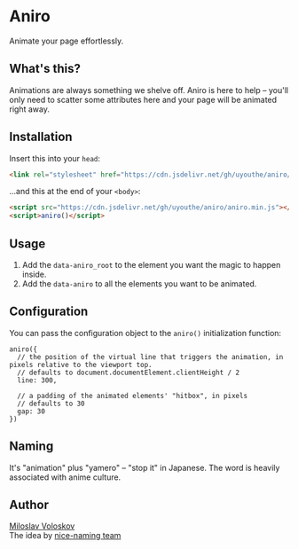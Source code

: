 # Aniro

Animate your page effortlessly.

## What's this?

Animations are always something we shelve off. Aniro is here to help – 
you'll only need to scatter some attributes here and your page will be
animated right away.

## Installation

Insert this into your `head`:
```HTML
<link rel="stylesheet" href="https://cdn.jsdelivr.net/gh/uyouthe/aniro/aniro.min.css">
```
...and this at the end of your `<body>`:
```HTML
<script src="https://cdn.jsdelivr.net/gh/uyouthe/aniro/aniro.min.js"></script>
<script>aniro()</script>
```

## Usage

1. Add the `data-aniro_root` to the element you want the magic to happen inside.
2. Add the `data-aniro` to all the elements you want to be animated.

## Configuration

You can pass the configuration object to the `aniro()` initialization function:
```JS
aniro({
  // the position of the virtual line that triggers the animation, in pixels relative to the viewport top.
  // defaults to document.documentElement.clientHeight / 2
  line: 300, 
  
  // a padding of the animated elements' "hitbox", in pixels
  // defaults to 30
  gap: 30
})
```

## Naming

It's "animation" plus "yamero" – "stop it" in Japanese. The word is heavily associated with anime culture.

## Author
[Miloslav Voloskov](https://miloslav.website)  
The idea by [nice-naming team](https://github.com/nice-naming) 

